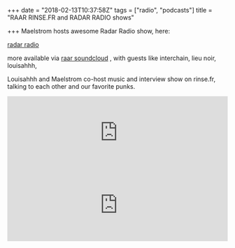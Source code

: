 +++
date = "2018-02-13T10:37:58Z"
tags = ["radio", "podcasts"]
title = "RAAR RINSE.FR and RADAR RADIO shows"

+++
Maelstrom hosts awesome Radar Radio show, here:

[radar radio](http://www.radarradio.com/event/maelstrom "radar radio")

more available via [raar soundcloud](https://soundcloud.com/raarraar/ "raar sc") , with guests like interchain, lieu noir, louisahhh,

Louisahhh and Maelstrom co-host music and interview show on rinse.fr, talking to each other and our favorite punks.

<iframe width="100%" height="166" scrolling="no" frameborder="no" allow="autoplay" src="https://w.soundcloud.com/player/?url=https%3A//api.soundcloud.com/tracks/380977550&amp;color=%230b0b0b&amp;auto_play=false&amp;hide_related=false&amp;show_comments=true&amp;show_user=true&amp;show_reposts=false&amp;show_teaser=true"></iframe>


<iframe width="100%" height="166" scrolling="no" frameborder="no" allow="autoplay" src="https://w.soundcloud.com/player/?url=https%3A//api.soundcloud.com/tracks/368541701&amp;color=%230b0b0b&amp;auto_play=false&amp;hide_related=false&amp;show_comments=true&amp;show_user=true&amp;show_reposts=false&amp;show_teaser=true"></iframe>
